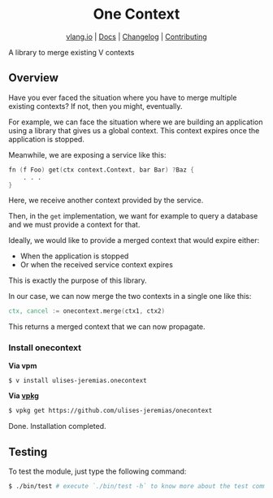 <div align="center">
<h1>One Context</h1>

[vlang.io](https://vlang.io) |
[Docs](https://ulises-jeremias.github.io/onecontext) |
[Changelog](#) |
[Contributing](https://github.com/ulises-jeremias/onecontext/blob/main/CONTRIBUTING.md)

</div>

A library to merge existing V contexts

## Overview

Have you ever faced the situation where you have to merge multiple existing contexts?
If not, then you might, eventually.

For example, we can face the situation where we are building an application
using a library that gives us a global context.
This context expires once the application is stopped.

Meanwhile, we are exposing a service like this:

```v ignore
fn (f Foo) get(ctx context.Context, bar Bar) ?Baz {
	. . .
}
```

Here, we receive another context provided by the service.

Then, in the `get` implementation, we want for example to query a database
and we must provide a context for that.

Ideally, we would like to provide a merged context that would expire either:

- When the application is stopped
- Or when the received service context expires

This is exactly the purpose of this library.

In our case, we can now merge the two contexts in a single one like this:

```v ignore
ctx, cancel := onecontext.merge(ctx1, ctx2)
```

This returns a merged context that we can now propagate.

### Install onecontext

**Via vpm**

```sh
$ v install ulises-jeremias.onecontext
```

**Via [vpkg](https://github.com/v-pkg/vpkg)**

```sh
$ vpkg get https://github.com/ulises-jeremias/onecontext
```

Done. Installation completed.

## Testing

To test the module, just type the following command:

```sh
$ ./bin/test # execute `./bin/test -h` to know more about the test command
```

[workflowbadge]: https://github.com/ulises-jeremias/onecontext/workflows/Build%20and%20Test%20with%20deps/badge.svg
[validatedocsbadge]: https://github.com/ulises-jeremias/onecontext/workflows/Validate%20Docs/badge.svg
[licensebadge]: https://img.shields.io/badge/License-MIT-blue.svg
[workflowurl]: https://github.com/ulises-jeremias/onecontext/commits/main
[validatedocsurl]: https://github.com/ulises-jeremias/onecontext/commits/main
[licenseurl]: https://github.com/ulises-jeremias/onecontext/blob/main/LICENSE
